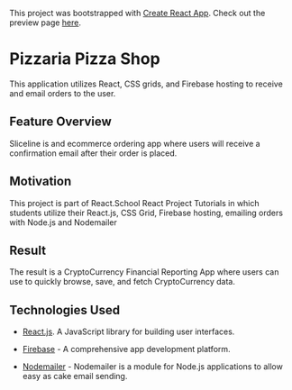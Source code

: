 This project was bootstrapped with [Create React App](https://github.com/facebook/create-react-app "React.js"). Check out the preview page [here]().

# Pizzaria Pizza Shop
This application utilizes React, CSS grids, and Firebase hosting to receive and email orders to the user.

## Feature Overview
Sliceline is and ecommerce ordering app where users will receive a confirmation email after their order is placed.

## Motivation
This project is part of React.School React Project Tutorials in which students utilize their React.js, CSS Grid, Firebase hosting, emailing orders with Node.js and Nodemailer

## Result
The result is a CryptoCurrency Financial Reporting App where users can use to quickly browse, save, and fetch CryptoCurrency data.

## Technologies Used
- [React.js](https://reactjs.org/ "React.js"). A JavaScript library for building user interfaces.

- [Firebase](https://firebase.google.com/ "Firebase") - A comprehensive app
development platform.

- [Nodemailer](https://nodemailer.com/about/ "Nodemailer") - Nodemailer is a module for Node.js applications to allow easy as cake email sending.

